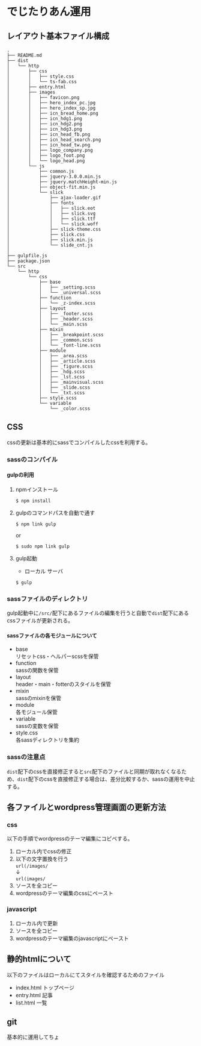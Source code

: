 # でじたりあん運用  

## レイアウト基本ファイル構成  

~~~
.
├── README.md
├── dist
│   └── http
│       ├── css
│       │   ├── style.css
│       │   └── ts-fab.css
│       ├── entry.html
│       ├── images
│       │   ├── favicon.png
│       │   ├── hero_index_pc.jpg
│       │   ├── hero_index_sp.jpg
│       │   ├── icn_bread_home.png
│       │   ├── icn_hdg1.png
│       │   ├── icn_hdg2.png
│       │   ├── icn_hdg3.png
│       │   ├── icn_head_fb.png
│       │   ├── icn_head_search.png
│       │   ├── icn_head_tw.png
│       │   ├── logo_company.png
│       │   ├── logo_foot.png
│       │   └── logo_head.png
│       └── js
│           ├── common.js
│           ├── jquery-3.0.0.min.js
│           ├── jquery.matchHeight-min.js
│           ├── object-fit.min.js
│           └── slick
│               ├── ajax-loader.gif
│               ├── fonts
│               │   ├── slick.eot
│               │   ├── slick.svg
│               │   ├── slick.ttf
│               │   └── slick.woff
│               ├── slick-theme.css
│               ├── slick.css
│               ├── slick.min.js
│               └── slide_cnt.js
│
├── gulpfile.js
├── package.json
└── src
    └── http
        └── css
            ├── base
            │   ├── _setting.scss
            │   └── _universal.scss
            ├── function
            │   └── _z-index.scss
            ├── layout
            │   ├── _footer.scss
            │   ├── _header.scss
            │   └── _main.scss
            ├── mixin
            │   ├── _breakpoint.scss
            │   ├── _common.scss
            │   └── _font-line.scss
            ├── module
            │   ├── _area.scss
            │   ├── _article.scss
            │   ├── _figure.scss
            │   ├── _hdg.scss
            │   ├── _lst.scss
            │   ├── _mainvisual.scss
            │   ├── _slide.scss
            │   └── _txt.scss
            ├── style.scss
            └── variable
                └── _color.scss
~~~  

## CSS  
  
 cssの更新は基本的にsassでコンパイルしたcssを利用する。  
   
### sassのコンパイル  

#### gulpの利用   

1. npmインストール

    ```
    $ npm install
    ```

2. gulpのコマンドパスを自動で通す 

    ```
    $ npm link gulp
    ```  
    or  
    ```
    $ sudo npm link gulp
    ```

3. gulp起動

    * ローカル サーバ
    ```
    $ gulp
    ```
  
### sassファイルのディレクトリ   

gulp起動中に`/src/`配下にあるファイルの編集を行うと自動で`dist`配下にあるcssファイルが更新される。  

#### sassファイルの各モジュールについて  

 - base  
   リセットcss・ヘルパーscssを保管
 - function  
   sassの関数を保管
 - layout  
   header・main・fotterのスタイルを保管
 - mixin  
   sassのmixinを保管
 - module  
   各モジュール保管
 - variable  
   sassの変数を保管
 - style.css  
   各sassディレクトリを集約  

### sassの注意点   
`dist`配下のcssを直接修正すると`src`配下のファイルと同期が取れなくなるため、`dist`配下のcssを直接修正する場合は、差分比較するか、sassの運用を中止する。  

## 各ファイルとwordpress管理画面の更新方法  

### css  
以下の手順でwordpressのテーマ編集にコピペする。  
  
 1. ローカル内でcssの修正  
 2. 以下の文字置換を行う  
  `url(/images/`  
  ↓  
  `url(images/`  
3. ソースを全コピー
4. wordpressのテーマ編集のcssにペースト  

### javascript  
 1. ローカル内で更新
 2. ソースを全コピー
 3. wordpressのテーマ編集のjavascriptにペースト

## 静的htmlについて
以下のファイルはローカルにてスタイルを確認するためのファイル  

 - index.html
   トップページ
 - entry.html
   記事
 - list.html
   一覧

## git
基本的に運用してちょ
